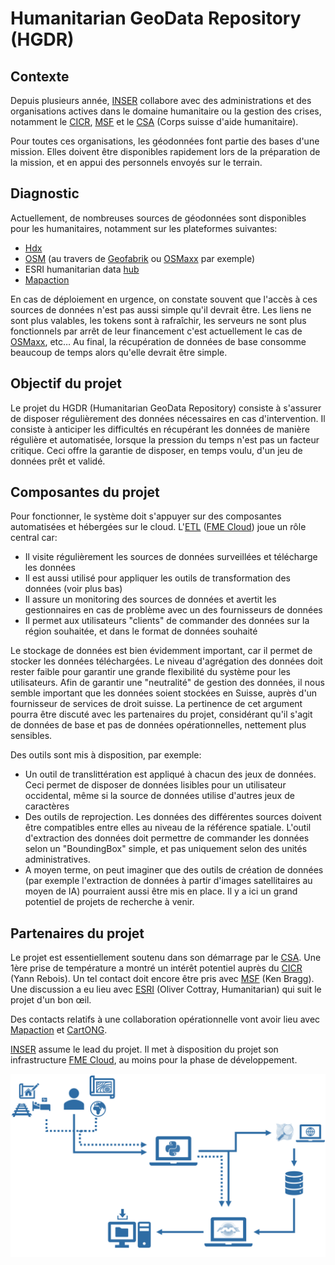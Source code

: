 # Humanitarian GeoData Repository (HGDR)
## Contexte
Depuis plusieurs année, [INSER](https://www.inser.ch/fr) collabore avec des administrations et des organisations actives dans le domaine humanitaire ou la gestion des crises, notamment le [CICR](https://www.icrc.org/fr), [MSF](https://www.msf.ch/) et le [CSA](https://www.eda.admin.ch/deza/fr/home/ddc/organisation/domaines/aide-humanitaire.html) (Corps suisse d'aide humanitaire).
 
Pour toutes ces organisations, les géodonnées font partie des bases d'une mission. Elles doivent être disponibles rapidement lors de la préparation de la mission, et en appui des personnels envoyés sur le terrain.
 
## Diagnostic
Actuellement, de nombreuses sources de géodonnées sont disponibles pour les humanitaires, notamment sur les plateformes suivantes:

 - [Hdx](https://data.humdata.org/)
 - [OSM](https://www.openstreetmap.org/) (au travers de [Geofabrik](https://download.geofabrik.de) ou [OSMaxx](https://osmaxx.hsr.ch/) par exemple)
 - ESRI humanitarian data [hub](https://explore-humanitarian.hub.arcgis.com/)
 - [Mapaction](https://mapaction.org/)

 
En cas de déploiement en urgence, on constate souvent que l'accès à ces sources de données n'est pas aussi simple qu'il devrait être. Les liens ne sont plus valables, les tokens sont à rafraîchir, les serveurs ne sont plus fonctionnels par arrêt de leur financement c'est actuellement le cas de [OSMaxx](https://osmaxx.hsr.ch/), etc…
Au final, la récupération de données de base consomme beaucoup de temps alors qu'elle devrait être simple.
 
 
## Objectif du projet
 
Le projet du HGDR (Humanitarian GeoData Repository) consiste à s'assurer de disposer régulièrement des données nécessaires en cas d'intervention. Il consiste à anticiper les difficultés en récupérant les données de manière régulière et automatisée, lorsque la pression du temps n'est pas un facteur critique. Ceci offre la garantie de disposer, en temps voulu, d'un jeu de données prêt et validé.
 
## Composantes du projet
Pour fonctionner, le système doit s'appuyer sur des composantes automatisées et hébergées sur le cloud.
L'[ETL](https://fr.wikipedia.org/wiki/Extract-transform-load) ([FME Cloud](https://www.safe.com/fme/fme-cloud/)) joue un rôle central car:

 - Il visite régulièrement les sources de données surveillées et télécharge les données
 - Il est aussi utilisé pour appliquer les outils de transformation des données (voir plus bas)
 - Il assure un monitoring des sources de données et avertit les gestionnaires en cas de problème avec un des fournisseurs de données
 - Il permet aux utilisateurs "clients" de commander des données sur la région souhaitée, et dans le format de données souhaité

 
Le stockage de données est bien évidemment important, car il permet de stocker les données téléchargées. Le niveau d'agrégation des données doit rester faible pour garantir une grande flexibilité du système pour les utilisateurs. Afin de garantir une "neutralité" de gestion des données, il nous semble important que les données soient stockées en Suisse, auprès d'un fournisseur de services de droit suisse. La pertinence de cet argument pourra être discuté avec les partenaires du projet, considérant qu'il s'agit de données de base et pas de données opérationnelles, nettement plus sensibles.
 
Des outils sont mis à disposition, par exemple:

 - Un outil de translittération est appliqué à chacun des jeux de données. Ceci permet de disposer de données lisibles pour un utilisateur occidental, même si la source de données utilise d'autres jeux de caractères
 - Des outils de reprojection. Les données des différentes sources doivent être compatibles entre elles au niveau de la référence spatiale.
    L'outil d'extraction des données doit permettre de commander les données selon un "BoundingBox" simple, et pas uniquement selon des unités administratives.
 -  A moyen terme, on peut imaginer que des outils de création de données (par exemple l'extraction de données à partir d'images satellitaires au moyen de IA) pourraient aussi être mis en place. Il y a ici un grand potentiel de projets de recherche à venir. 

 
## Partenaires du projet
Le projet est essentiellement soutenu dans son démarrage par le [CSA](https://www.eda.admin.ch/deza/fr/home/ddc/organisation/domaines/aide-humanitaire.html).
Une 1ère prise de température a montré un intérêt potentiel auprès du [CICR](https://www.icrc.org/fr) (Yann Rebois).
Un tel contact doit encore être pris avec [MSF](https://www.msf.ch/) (Ken Bragg).
Une discussion a eu lieu avec [ESRI](https://www.esri.ch/fr-ch/home) (Oliver Cottray, Humanitarian) qui suit le projet d'un bon œil.
 
Des contacts relatifs à une collaboration opérationnelle vont avoir lieu avec [Mapaction](https://mapaction.org/) et [CartONG](https://cartong.org/fr).
 
[INSER](https://www.inser.ch/fr) assume le lead du projet. Il met à disposition du projet son infrastructure [FME Cloud](https://www.safe.com/fme/fme-cloud/), au moins pour la phase de développement.

![Concept du Projet](concept_HGDR.png)
